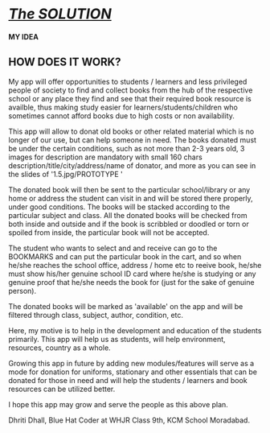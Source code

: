 # **<u>*The SOLUTION*</u>**

#### MY IDEA

## **HOW DOES IT WORK?**

My app will offer opportunities to students / learners and less privileged people of society to find and collect books from the hub of the respective school or any place they find and see that their required book resource is availble, thus making study easier for learners/students/children who sometimes cannot afford books due to high costs or non availability. 

This app will allow to donat old books or other related material which is no longer of our use, but can help someone in need. The books donated must be under the certain conditions, such as not more than 2-3 years old, 3 images for description are mandatory with small 160 chars description/title/city/address/name of donator, and more as you can see in the slides of '1.5.jpg/PROTOTYPE '

The donated book will then be sent to the particular school/library or any home or address the student can visit in and will be stored there properly, under good conditions. The books will be stacked according to the particular subject and class. All the donated books will be checked from both inside and outside and if the book is scribbled or doodled or torn or spoiled from inside, the particular book will not be accepted. 

The student who wants to select and and receive can go to the BOOKMARKS and can put the particular book in the cart, and so when he/she reaches the school office, address / home etc to reeive book,  he/she must show his/her genuine school ID card where he/she is studying or any genuine proof that he/she needs the book for (just for the sake of genuine person). 

The donated books will be marked as 'available' on the app and will be filtered through class, subject, author, condition, etc.

Here, my motive is to help in the development and education of the students primarily. This app will help us as students, will help environment, resources, country as a whole.  

Growing this app  in future by adding new modules/features will serve as a mode for donation for uniforms, stationary and other essentials that can be donated for those in need and will help the students / learners and book resources can be utilized better. 

I hope this app may grow and serve the people as this above plan.  

 
Dhriti Dhall,
Blue Hat Coder at WHJR
Class 9th, KCM School
Moradabad. 
